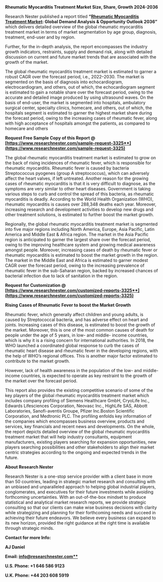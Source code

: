 ﻿**Rheumatic Myocarditis Treatment Market Size, Share, Growth 2024-2036**

<a name="_hlk69903280"></a>Research Nester published a report titled **“[Rheumatic Myocarditis Treatment Market](https://www.researchnester.com/reports/rheumatic-myocarditis-treatment-market/3325): Global Demand Analysis & Opportunity Outlook 2036”** which delivers detailed overview of the global rheumatic myocarditis treatment market in terms of market segmentation by age group, diagnosis, treatment, end-user and by region.

Further, for the in-depth analysis, the report encompasses the industry growth indicators, restraints, supply and demand risk, along with detailed discussion on current and future market trends that are associated with the growth of the market.

The <a name="_hlk73021113"></a>global rheumatic myocarditis treatment market is estimated to garner a robust CAGR over the forecast period, i.e., 2022–2030. The market is segmented on the basis of diagnosis into echocardiogram, electrocardiogram, and others, out of which, the echocardiogram segment is estimated to gain a notable share over the forecast period, owing to the accurate and detailed image produced by using ultrasound waves. On the basis of end-user, the market is segmented into hospitals, ambulatory surgical center, specialty clinics, homecare, and others, out of which, the hospitals segment is estimated to garner the highest market share during the forecast period, owing to the increasing cases of rheumatic fever, along with high acceptance of hospitals amongst the patients, as compared to homecare and others

<a name="_hlk168911023"></a><a name="_hlk168911453"></a>**Request Free Sample Copy of this Report @ [https://www.researchnester.com/sample-request-3325**](https://www.researchnester.com/sample-request-3325)**

The global rheumatic myocarditis treatment market is estimated to grow on the back of rising incidences of rheumatic fever, which is responsible for rheumatic myocarditis. Rheumatic fever is caused by bacteria Streptococcus pyogenes (group A streptococcus), which can adversely affect the heart valves, if left untreated. Another reason for the growing cases of rheumatic myocarditis is that it is very difficult to diagnose, as the symptoms are very similar to other heart diseases. Government is taking various steps to curb and control the spread of this bacteria, as rheumatic myocarditis is deadly. According to the World Health Organization (WHO), rheumatic myocarditis is causes over 288,348 deaths each year. Moreover, increasing research and development activities to develop new drugs and other treatment solutions, is estimated to further boost the market growth.

Regionally, the global rheumatic myocarditis treatment market is segmented into five major regions including North America, Europe, Asia Pacific, Latin America and Middle East & Africa region. The market in the Asia Pacific region is anticipated to garner the largest share over the forecast period, owing to the improving healthcare system and growing medical awareness amongst people. Moreover, increasing cases of death by rheumatic fever or rheumatic myocarditis is estimated to boost the market growth in the region. The market in the Middle East and Africa is estimated to garner modest CAGR over the forecast period, owing to the increasing prevalence of rheumatic fever in the sub-Saharan region, backed by increased chances of bacterial infection due to lack of sanitation in the region. 

**Request for Customization @ [https://www.researchnester.com/customized-reports-3325**](https://www.researchnester.com/customized-reports-3325)**

**Rising Cases of Rheumatic Fever to boost the Market Growth**

Rheumatic fever, which generally affect children and young adults, is caused by Streptococcal bacteria, and has adverse effect on heart and joints. Increasing cases of this disease, is estimated to boost the growth of the market. Moreover, this is one of the most common causes of death for people under the age of 5 years, in low- and middle- income countries, which is why it is a rising concern for international authorities. In 2018, the WHO launched a coordinated global response to curb the cases of rheumatic heart disease and rheumatic fever in the developing regions, with the help of WHO’s regional offices. This is another major factor estimated to contribute to the market growth.

However, lack of health awareness in the population of the low- and middle- income countries, is expected to operate as key restraint to the growth of the market over the forecast period.

This report also provides the existing competitive scenario of some of the key players of the global rheumatic myocarditis treatment market which includes company profiling of Siemens Healthcare GmbH, CryoLife Inc., Edwards Lifesciences Corporation, Neovasc Inc., HighLife SAS, Abbott Laboratories, Sanofi-aventis Groupe, Pfizer Inc.Boston Scientific Corporation, and Medtronic PLC. The profiling enfolds key information of the companies which encompasses business overview, products and services, key financials and recent news and developments. On the whole, the report depicts detailed overview of the global rheumatic myocarditis treatment market that will help industry consultants, equipment manufacturers, existing players searching for expansion opportunities, new players searching possibilities and other stakeholders to align their market centric strategies according to the ongoing and expected trends in the future.      

<a name="_hlk168910495"></a>**About Research Nester**

Research Nester is a one-stop service provider with a client base in more than 50 countries, leading in strategic market research and consulting with an unbiased and unparalleled approach to helping global industrial players, conglomerates, and executives for their future investments while avoiding forthcoming uncertainties. With an out-of-the-box mindset to produce statistical and analytical market research reports, we provide strategic consulting so that our clients can make wise business decisions with clarity while strategizing and planning for their forthcoming needs and succeed in achieving their future endeavors. We believe every business can expand to its new horizon, provided the right guidance at the right time is available through strategic minds.

**Contact for more Info:**

**AJ Daniel**

**Email: [info@researchnester.com**](mailto:info@researchnester.com)**

**U.S. Phone: +1 646 586 9123** 

**U.K. Phone: +44 203 608 5919**

